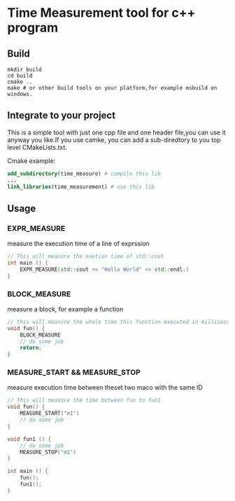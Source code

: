 # Time Measurement tool for c++ program

## Build

```shell
mkdir build
cd build
cmake ..
make # or other build tools on your platform,for example msbuild on windows.
```

## Integrate to your project

This is a simple tool with just one cpp file and one header file,you can use it anyway you like.If you use camke, you can add a sub-diredtory to you top level CMakeLists.txt.

Cmake example:

```cmake
add_subdirectory(time_measure) # compile this lib
...
link_libraries(time_measurement) # use this lib
```

## Usage

### EXPR_MEASURE

measure the execution time of a line of exprssion

```cpp
// This will measure the exetion time of std::cout
int main () {
    EXPR_MEASURE(std::cout << "Hello World" << std::endl;)
}
```

### BLOCK_MEASURE

measure a block, for example a function

```cpp
// this will measure the whole time this function executed in millisecond
void fun() {
    BLOCK_MEASURE
    // do some job
    return;
}
```

### MEASURE_START && MEASURE_STOP

measure execution time between theset two maco with the same ID

```cpp
// This will measure the time between fun to fun1
void fun() {
    MEASURE_START("m1")
    // do some job
}

void fun1 () {
    // do some job
    MEASURE_STOP("m1")
}

int main () {
    fun();
    fun1();
}
```
